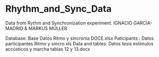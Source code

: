 # Rhythm_and_Sync_Data
Data from Rythm and Synchronization experiment.
IGNACIO GARCÍA-MADRID & MARKUS MÜLLER

Database: Base Datos Ritmo y sincronia DOCE.xlsx
Paticipants : Datos participantes Ritmo y sincro.xls
Data and tables: Datos tesis estímulos accústicos y marcha tablas 12 y 13.docx
